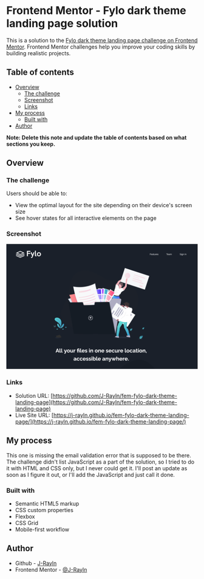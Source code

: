 # Frontend Mentor - Fylo dark theme landing page solution

This is a solution to the [Fylo dark theme landing page challenge on Frontend Mentor](https://www.frontendmentor.io/challenges/fylo-dark-theme-landing-page-5ca5f2d21e82137ec91a50fd). Frontend Mentor challenges help you improve your coding skills by building realistic projects. 

## Table of contents

- [Overview](#overview)
  - [The challenge](#the-challenge)
  - [Screenshot](#screenshot)
  - [Links](#links)
- [My process](#my-process)
  - [Built with](#built-with)
- [Author](#author)

**Note: Delete this note and update the table of contents based on what sections you keep.**

## Overview

### The challenge

Users should be able to:

- View the optimal layout for the site depending on their device's screen size
- See hover states for all interactive elements on the page

### Screenshot

![](./screenshot.png)

### Links

- Solution URL: [https://github.com/J-Rayln/fem-fylo-dark-theme-landing-page](https://github.com/J-Rayln/fem-fylo-dark-theme-landing-page)
- Live Site URL: [https://j-rayln.github.io/fem-fylo-dark-theme-landing-page/](https://j-rayln.github.io/fem-fylo-dark-theme-landing-page/)

## My process

This one is missing the email validation error that is supposed to be there.  The challenge didn't list JavaScript as a part of the solution, so I tried to do it with HTML and CSS only, but I never could get it.  I'll post an update as soon as I figure it out, or I'll add the JavaScript and just call it done.

### Built with

- Semantic HTML5 markup
- CSS custom properties
- Flexbox
- CSS Grid
- Mobile-first workflow

## Author

- Github - [J-Rayln](https://github.com/J-Rayln)
- Frontend Mentor - [@J-Rayln](https://www.frontendmentor.io/profile/J-Rayln)
